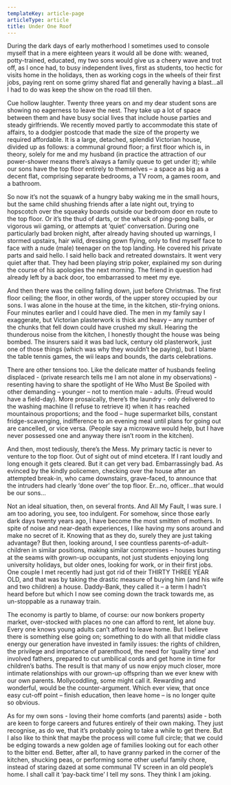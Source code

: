 ```yaml
---
templateKey: article-page
articleType: article
title: Under One Roof
---
```


During the dark days of early motherhood I sometimes used to console myself that in a mere eighteen years it would all be done with: weaned, potty-trained, educated, my two sons would give us a cheery wave and trot off, as I once had, to busy independent lives, first as students, too hectic for visits home in the holidays, then as working cogs in the wheels of their first jobs, paying rent on some grimy shared flat and generally having a blast…all I had to do was keep the show on the road till then.

Cue hollow laughter. Twenty three years on and my dear student sons are showing no eagerness to leave the nest. They take up a lot of space between them and have busy social lives that include house parties and steady girlfriends. We recently moved partly to accommodate this state of affairs, to a dodgier postcode that made the size of the property we required affordable. It is a large, detached, splendid Victorian house, divided up as follows: a communal ground floor; a first floor which is, in theory, solely for me and my husband (in practice the attraction of our power-shower means there’s always a family queue to get under it); while our sons have the top floor entirely to themselves – a space as big as a decent flat, comprising separate bedrooms, a TV room, a games room, and a bathroom.

So now it’s not the squawk of a hungry baby waking me in the small hours, but the same child shushing friends after a late night out, trying to hopscotch over the squeaky boards outside our bedroom door en route to the top floor. Or it’s the thud of darts, or the whack of ping-pong balls, or vigorous wii gaming, or attempts at ‘quiet’ conversation. During one particularly bad broken night, after already having shouted up warnings, I stormed upstairs, hair wild, dressing gown flying, only to find myself face to face with a nude (male) teenager on the top landing. He covered his private parts and said hello. I said hello back and retreated downstairs. It went very quiet after that. They had been playing strip poker, explained my son during the course of his apologies the next morning. The friend in question had already left by a back door, too embarrassed to meet my eye.

And then there was the ceiling falling down, just before Christmas. The first floor ceiling; the floor, in other words, of the upper storey occupied by our sons. I was alone in the house at the time, in the kitchen, stir-frying onions. Four minutes earlier and I could have died. The men in my family say I exaggerate, but Victorian plasterwork is thick and heavy – any number of the chunks that fell down could have crushed my skull. Hearing the thunderous noise from the kitchen, I honestly thought the house was being bombed. The insurers said it was bad luck, century old plasterwork, just one of those things (which was why they wouldn’t be paying), but I blame the table tennis games, the wii leaps and bounds, the darts celebrations.

There are other tensions too. Like the delicate matter of husbands feeling displaced - (private research tells me I am not alone in my observations) - resenting having to share the spotlight of He Who Must Be Spoiled with other demanding – younger – not to mention male - adults. (Freud would have a field-day). More prosaically, there’s the laundry - only delivered to the washing machine (I refuse to retrieve it) when it has reached mountainous proportions; and the food – huge supermarket bills, constant fridge-scavenging, indifference to an evening meal until plans for going out are cancelled, or vice versa. (People say a microwave would help, but I have never possessed one and anyway there isn’t room in the kitchen).

And then, most tediously, there’s the Mess. My primary tactic is never to venture to the top floor. Out of sight out of mind etcetera. If I rant loudly and long enough it gets cleared. But it can get very bad. Embarrassingly bad. As evinced by the kindly policemen, checking over the house after an attempted break-in, who came downstairs, grave-faced, to announce that the intruders had clearly ‘done over’ the top floor. Er…no, officer…that would be our sons...

Not an ideal situation, then, on several fronts. And All My Fault, I was sure. I am too adoring, you see, too indulgent. For somehow, since those early dark days twenty years ago, I have become the most smitten of mothers. In spite of noise and near-death experiences, I like having my sons around and make no secret of it. Knowing that as they do, surely they are just taking advantage? But then, looking around, I see countless parents-of-adult-children in similar positions, making similar compromises – houses bursting at the seams with grown-up occupants, not just students enjoying long university holidays, but older ones, looking for work, or in their first jobs. One couple I met recently had just got rid of their THIRTY THREE YEAR OLD, and that was by taking the drastic measure of buying him (and his wife and two children) a house. Daddy-Bank, they called it – a term I hadn’t heard before but which I now see coming down the track towards me, as un-stoppable as a runaway train.

The economy is partly to blame, of course: our now bonkers property market, over-stocked with places no one can afford to rent, let alone buy. Every one knows young adults can’t afford to leave home. But I believe there is something else going on; something to do with all that middle class energy our generation have invested in family issues: the rights of children, the privilege and importance of parenthood, the need for ‘quality time’ and involved fathers, prepared to cut umbilical cords and get home in time for children’s baths. The result is that many of us now enjoy much closer, more intimate relationships with our grown-up offspring than we ever knew with our own parents. Mollycoddling, some might call it. Rewarding and wonderful, would be the counter-argument. Which ever view, that once easy cut-off point – finish education, then leave home – is no longer quite so obvious.

As for my own sons - loving their home comforts (and parents) aside - both are keen to forge careers and futures entirely of their own making. They just recognise, as do we, that it’s probably going to take a while to get there. But I also like to think that maybe the process will come full circle; that we could be edging towards a new golden age of families looking out for each other to the bitter end. Better, after all, to have granny parked in the corner of the kitchen, shucking peas, or performing some other useful family chore, instead of staring dazed at some communal TV screen in an old people’s home. I shall call it ‘pay-back time’ I tell my sons. They think I am joking.
